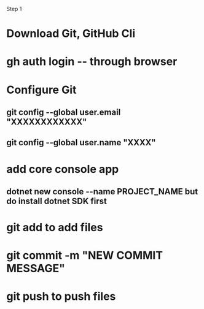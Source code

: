 Step 1

# Download Git, GitHub Cli
# gh auth login -- through browser
# Configure Git
 ## git config --global user.email "XXXXXXXXXXXX"
 ## git config --global user.name "XXXX"
# add core console app
## dotnet new console --name PROJECT_NAME but do install dotnet SDK first
# git add to add files
# git commit -m "NEW COMMIT MESSAGE"
# git push to push files


